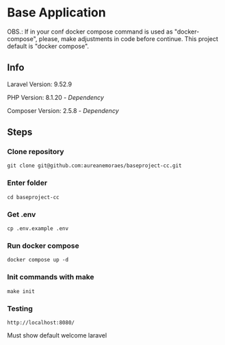# Base Application

OBS.: If in your conf docker compose command is used as "docker-compose", please, make adjustments in code before continue.
This project default is "docker compose".

## Info

Laravel Version: 9.52.9

PHP Version: 8.1.20 - *Dependency*

Composer Version: 2.5.8 - *Dependency*

## Steps 

### Clone repository

`git clone git@github.com:aureanemoraes/baseproject-cc.git`

### Enter folder

`cd baseproject-cc`

### Get .env

`cp .env.example .env`

### Run docker compose

`docker compose up -d`

### Init commands with make

`make init`

### Testing

`http://localhost:8080/`

Must show default welcome laravel
